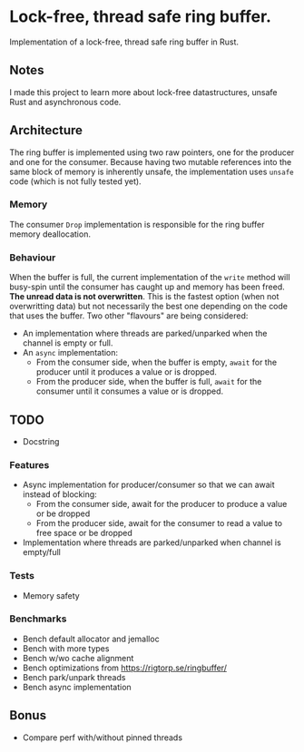 # Lock-free, thread safe ring buffer.

Implementation of a lock-free, thread safe ring buffer in Rust.

## Notes
I made this project to learn more about lock-free datastructures, unsafe Rust and asynchronous code.

## Architecture
The ring buffer is implemented using two raw pointers, one for the producer and one for the consumer.
Because having two mutable references into the same block of memory is inherently unsafe, the implementation uses `unsafe` code (which is not fully tested yet).

### Memory
The consumer `Drop` implementation is responsible for the ring buffer memory deallocation.

### Behaviour
When the buffer is full, the current implementation of the `write` method will busy-spin until the consumer has caught up and memory has been freed. __The unread data
is not overwritten__. This is the fastest option (when not overwritting data) but not necessarily the best one depending on the code that uses the buffer. Two other "flavours" are being considered:
  - An implementation where threads are parked/unparked when the channel is empty or full.
  - An `async` implementation:
       - From the consumer side, when the buffer is empty, `await` for the producer until it produces a value or is dropped.
       - From the producer side, when the buffer is full, `await` for the consumer until it consumes a value or is dropped.

## TODO
  - Docstring

  ### Features
  - Async implementation for producer/consumer so that we can await instead of blocking:
     - From the consumer side, await for the producer to produce a value or be dropped
     - From the producer side, await for the consumer to read a value to free space or be dropped
  - Implementation where threads are parked/unparked when channel is empty/full

  ### Tests
  - Memory safety

  ### Benchmarks
  - Bench default allocator and jemalloc
  - Bench with more types
  - Bench w/wo cache alignment
  - Bench optimizations from https://rigtorp.se/ringbuffer/
  - Bench park/unpark threads
  - Bench async implementation

## Bonus
  - Compare perf with/without pinned threads
